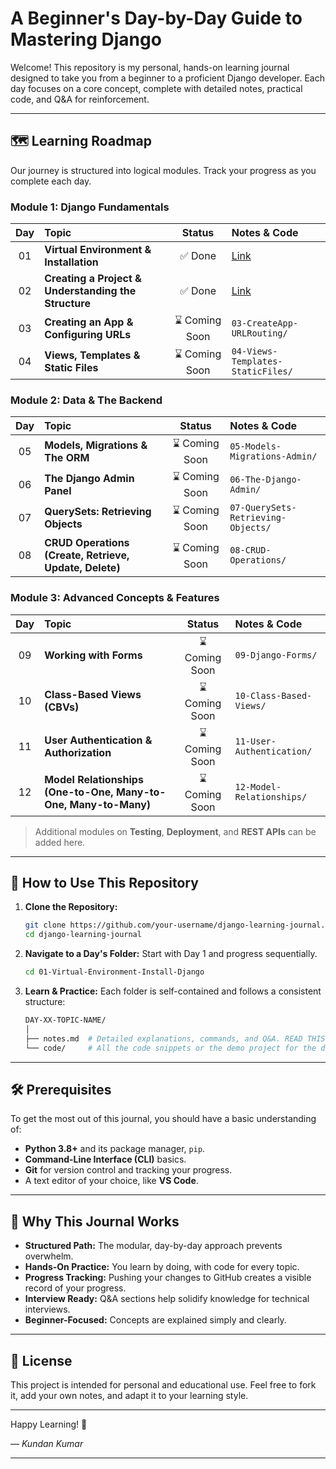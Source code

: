 # A Beginner's Day-by-Day Guide to Mastering Django

Welcome\! This repository is my personal, hands-on learning journal designed to take you from a beginner to a proficient Django developer. Each day focuses on a core concept, complete with detailed notes, practical code, and Q\&A for reinforcement.

-----

## 🗺️ Learning Roadmap

Our journey is structured into logical modules. Track your progress as you complete each day.

### Module 1: Django Fundamentals

| Day | Topic | Status | Notes & Code |
|:---:|:------|:------:|:-------------|
| 01 | **Virtual Environment & Installation** | ✅ Done | [Link](https://www.google.com/search?q=./01-Virtual-Environment-Install-Django/) |
| 02 | **Creating a Project & Understanding the Structure** | ✅ Done | [Link](https://www.google.com/search?q=./02-StartProject-ProjectStructure/) |
| 03 | **Creating an App & Configuring URLs** | ⌛ Coming Soon | `03-CreateApp-URLRouting/` |
| 04 | **Views, Templates & Static Files** | ⌛ Coming Soon | `04-Views-Templates-StaticFiles/` |

### Module 2: Data & The Backend

| Day | Topic | Status | Notes & Code |
|:---:|:------|:------:|:-------------|
| 05 | **Models, Migrations & The ORM** | ⌛ Coming Soon | `05-Models-Migrations-Admin/` |
| 06 | **The Django Admin Panel** | ⌛ Coming Soon | `06-The-Django-Admin/` |
| 07 | **QuerySets: Retrieving Objects** | ⌛ Coming Soon | `07-QuerySets-Retrieving-Objects/` |
| 08 | **CRUD Operations (Create, Retrieve, Update, Delete)** | ⌛ Coming Soon | `08-CRUD-Operations/` |

### Module 3: Advanced Concepts & Features

| Day | Topic | Status | Notes & Code |
|:---:|:------|:------:|:-------------|
| 09 | **Working with Forms** | ⌛ Coming Soon | `09-Django-Forms/` |
| 10 | **Class-Based Views (CBVs)** | ⌛ Coming Soon | `10-Class-Based-Views/` |
| 11 | **User Authentication & Authorization** | ⌛ Coming Soon | `11-User-Authentication/` |
| 12 | **Model Relationships (One-to-One, Many-to-One, Many-to-Many)** | ⌛ Coming Soon | `12-Model-Relationships/` |

> Additional modules on **Testing**, **Deployment**, and **REST APIs** can be added here.

-----

## 🚀 How to Use This Repository

1.  **Clone the Repository:**

    ```bash
    git clone https://github.com/your-username/django-learning-journal.git
    cd django-learning-journal
    ```

2.  **Navigate to a Day's Folder:**
    Start with Day 1 and progress sequentially.

    ```bash
    cd 01-Virtual-Environment-Install-Django
    ```

3.  **Learn & Practice:**
    Each folder is self-contained and follows a consistent structure:

    ```bash
    DAY-XX-TOPIC-NAME/
    │
    ├── notes.md  # Detailed explanations, commands, and Q&A. READ THIS FIRST.
    └── code/     # All the code snippets or the demo project for the day.
    ```

-----

## 🛠️ Prerequisites

To get the most out of this journal, you should have a basic understanding of:

  * **Python 3.8+** and its package manager, `pip`.
  * **Command-Line Interface (CLI)** basics.
  * **Git** for version control and tracking your progress.
  * A text editor of your choice, like **VS Code**.

-----

## 🌟 Why This Journal Works

  * **Structured Path:** The modular, day-by-day approach prevents overwhelm.
  * **Hands-On Practice:** You learn by doing, with code for every topic.
  * **Progress Tracking:** Pushing your changes to GitHub creates a visible record of your progress.
  * **Interview Ready:** Q\&A sections help solidify knowledge for technical interviews.
  * **Beginner-Focused:** Concepts are explained simply and clearly.

-----

## 🧾 License

This project is intended for personal and educational use. Feel free to fork it, add your own notes, and adapt it to your learning style.

-----

Happy Learning\! 🚀

—  *Kundan Kumar*

-----
